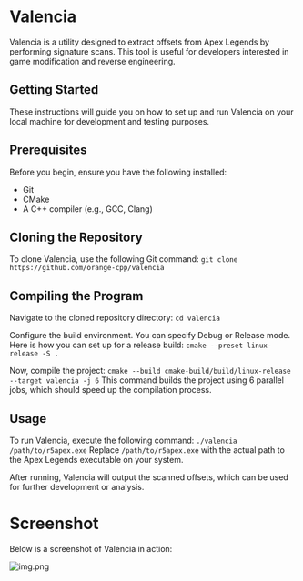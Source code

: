 # Valencia
Valencia is a utility designed to extract offsets from Apex Legends by performing signature scans. This tool is useful for developers interested in game modification and reverse engineering.

## Getting Started
These instructions will guide you on how to set up and run Valencia on your local machine for development and testing purposes.

## Prerequisites
Before you begin, ensure you have the following installed:
* Git
* CMake
* A C++ compiler (e.g., GCC, Clang)

## Cloning the Repository
To clone Valencia, use the following Git command: 
`git clone https://github.com/orange-cpp/valencia`

## Compiling the Program
Navigate to the cloned repository directory: `cd valencia`

Configure the build environment. You can specify Debug or Release mode. Here is how you can set up for a release build:
`cmake --preset linux-release -S .`

Now, compile the project: `cmake --build cmake-build/build/linux-release --target valencia -j 6`
This command builds the project using 6 parallel jobs, which should speed up the compilation process.

## Usage
To run Valencia, execute the following command: `./valencia /path/to/r5apex.exe`
Replace `/path/to/r5apex.exe` with the actual path to the Apex Legends executable on your system.

After running, Valencia will output the scanned offsets, which can be used for further development or analysis.

# Screenshot
Below is a screenshot of Valencia in action:

![img.png](https://i.imgur.com/gzAkrqo.png)
